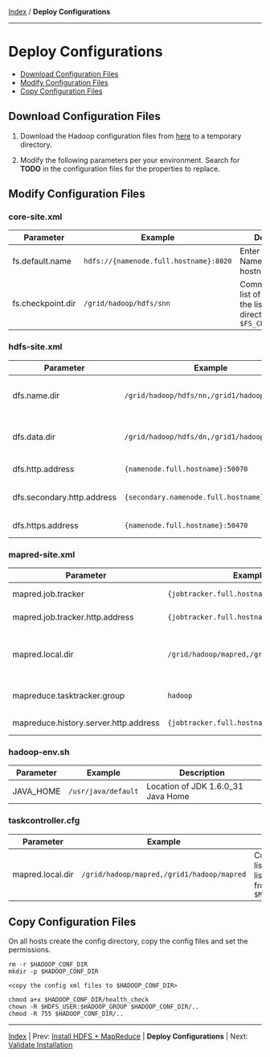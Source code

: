 [Index](./index.md) / **Deploy Configurations**

------

Deploy Configurations
==========

* [Download Configuration Files](#download-configuration-files)
* [Modify Configuration Files](#modify-configuration-files)
* [Copy Configuration Files](#copy-configuration-files)

Download Configuration Files
-----

1. Download the Hadoop configuration files from [here](./conf) to a temporary directory.

2. Modify the following parameters per your environment. Search for **TODO** in the configuration files for the properties to replace.


Modify Configuration Files
-----

### core-site.xml

| Parameter          | Example       | Description                                       |
|--------------------|---------------|-----------------------------|
| fs.default.name    | <code>hdfs://{namenode.full.hostname}:8020</code>  | Enter your NameNode hostname
| fs.checkpoint.dir  | <code>/grid/hadoop/hdfs/snn</code>  | Comma separated list of paths. Use the list of directories from <code>$FS_CHECKPOINT_DIR</code>

### hdfs-site.xml

| Parameter                          | Example          | Description                       |
|------------------------------------|------------------|-----------------------------------|
| dfs.name.dir                       | <code>/grid/hadoop/hdfs/nn,/grid1/hadoop/hdfs/nn</code> | Comma separated list of paths. Use the list of directories from <code>$DFS_NAME_DIR</code>
| dfs.data.dir                       | <code>/grid/hadoop/hdfs/dn,/grid1/hadoop/hdfs/dn</code> | Comma separated list of paths. Use the list of directories from <code>$DFS_DATA_DIR</code>
| dfs.http.address	                | <code>{namenode.full.hostname}:50070</code>   | Enter your NameNode hostname
| dfs.secondary.http.address         | <code>{secondary.namenode.full.hostname}:50090</code> | Enter your SecondaryNameNode hostname
| dfs.https.address                  | <code>{namenode.full.hostname}:50470</code>   | Enter your NameNode hostname

### mapred-site.xml

| Parameter                             | Example       | Description                         |
|---------------------------------------|---------------|---------------------------------------|
| mapred.job.tracker                    | <code>{jobtracker.full.hostname}:50300</code> | Enter your JobTracker hostname
| mapred.job.tracker.http.address       | <code>{jobtracker.full.hostname}:50030</code> | Enter your JobTracker hostname
| mapred.local.dir                       | <code>/grid/hadoop/mapred,/grid1/hadoop/mapred</code> | Comma separated list of paths. Use the list of directories from <code>$MAPREDUCE_LOCAL_DIR</code>
| mapreduce.tasktracker.group            | <code>hadoop</code> | Enter your group. Use the value of <code>$HADOOP_GROUP</code>
| mapreduce.history.server.http.address | <code>{jobtracker.full.hostname}:51111</code> | Enter your JobTracker hostname

### hadoop-env.sh

| Parameter                             | Example        | Description                          |
|---------------------------------------|----------------|-------------------------------------|
| JAVA_HOME                             | <code>/usr/java/default</code> | Location of JDK 1.6.0_31 Java Home

### taskcontroller.cfg

| Parameter                             | Example        | Description                          |
|---------------------------------------|----------------|-------------------------------------|
| mapred.local.dir                         | <code>/grid/hadoop/mapred,/grid1/hadoop/mapred</code> | Comma separated list of paths. Use the list of directories from <code>$MAPREDUCE_LOCAL_DIR</code>


Copy Configuration Files
-----

On all hosts create the config directory, copy the config files and set the permissions.

    rm -r $HADOOP_CONF_DIR
    mkdir -p $HADOOP_CONF_DIR
    
    <copy the config xml files to $HADOOP_CONF_DIR>
    
    chmod a+x $HADOOP_CONF_DIR/health_check
    chown -R $HDFS_USER:$HADOOP_GROUP $HADOOP_CONF_DIR/..
    chmod -R 755 $HADOOP_CONF_DIR/..


------

[Index](./index.md)
|
Prev: [Install HDFS + MapReduce](./install-hdfs-mapreduce.md)
|
**Deploy Configurations**
|
Next: [Validate Installation](./validate-installation.md)